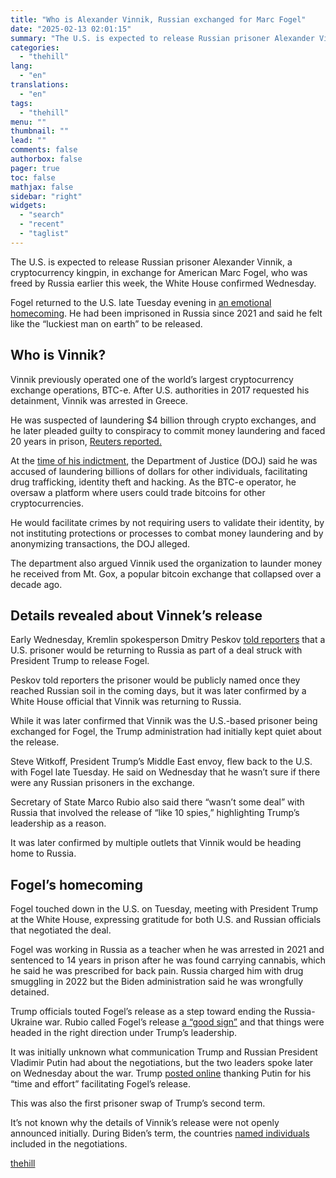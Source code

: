 ```yaml
---
title: "Who is Alexander Vinnik, Russian exchanged for Marc Fogel"
date: "2025-02-13 02:01:15"
summary: "The U.S. is expected to release Russian prisoner Alexander Vinnik, a cryptocurrency kingpin, in exchange for American Marc Fogel, who was freed by Russia earlier this week, the White House confirmed Wednesday. Fogel returned to the U.S. late Tuesday evening in an emotional homecoming. He had been imprisoned in Russia..."
categories:
  - "thehill"
lang:
  - "en"
translations:
  - "en"
tags:
  - "thehill"
menu: ""
thumbnail: ""
lead: ""
comments: false
authorbox: false
pager: true
toc: false
mathjax: false
sidebar: "right"
widgets:
  - "search"
  - "recent"
  - "taglist"
---
```


The U.S. is expected to release Russian prisoner Alexander Vinnik, a cryptocurrency kingpin, in exchange for American Marc Fogel, who was freed by Russia earlier this week, the White House confirmed Wednesday.

Fogel returned to the U.S. late Tuesday evening in [an emotional homecoming](https://thehill.com/homenews/administration/5139922-trump-marc-fogel-release-from-russia/). He had been imprisoned in Russia since 2021 and said he felt like the “luckiest man on earth” to be released.

**Who is Vinnik?**
------------------

Vinnik previously operated one of the world’s largest cryptocurrency exchange operations, BTC-e. After U.S. authorities in 2017 requested his detainment, Vinnik was arrested in Greece.

He was suspected of laundering $4 billion through crypto exchanges, and he later pleaded guilty to conspiracy to commit money laundering and faced 20 years in prison, [Reuters reported.](https://www.reuters.com/world/us/us-release-russian-alexander-vinnik-part-exchange-that-freed-fogel-new-york-2025-02-12/)

At the [time of his indictment](https://thehill.com/policy/technology/344084-doj-indicts-russian-for-alleged-4-billion-laundering-operation/), the Department of Justice (DOJ) said he was accused of laundering billions of dollars for other individuals, facilitating drug trafficking, identity theft and hacking. As the BTC-e operator, he oversaw a platform where users could trade bitcoins for other cryptocurrencies.

He would facilitate crimes by not requiring users to validate their identity, by not instituting protections or processes to combat money laundering and by anonymizing transactions, the DOJ alleged.

The department also argued Vinnik used the organization to launder money he received from Mt. Gox, a popular bitcoin exchange that collapsed over a decade ago.

**Details revealed about Vinnek’s release**
-------------------------------------------

Early Wednesday, Kremlin spokesperson Dmitry Peskov [told reporters](https://thehill.com/policy/international/5140114-marc-fogul-swapped-russian-prisoner-kremlin/) that a U.S. prisoner would be returning to Russia as part of a deal struck with President Trump to release Fogel.

Peskov told reporters the prisoner would be publicly named once they reached Russian soil in the coming days, but it was later confirmed by a White House official that Vinnik was returning to Russia.

While it was later confirmed that Vinnik was the U.S.-based prisoner being exchanged for Fogel, the Trump administration had initially kept quiet about the release.

Steve Witkoff, President Trump’s Middle East envoy, flew back to the U.S. with Fogel late Tuesday. He said on Wednesday that he wasn’t sure if there were any Russian prisoners in the exchange.

Secretary of State Marco Rubio also said there “wasn’t some deal” with Russia that involved the release of “like 10 spies,” highlighting Trump’s leadership as a reason.

It was later confirmed by multiple outlets that Vinnik would be heading home to Russia.

**Fogel’s homecoming**
----------------------

Fogel touched down in the U.S. on Tuesday, meeting with President Trump at the White House, expressing gratitude for both U.S. and Russian officials that negotiated the deal.

Fogel was working in Russia as a teacher when he was arrested in 2021 and sentenced to 14 years in prison after he was found carrying cannabis, which he said he was prescribed for back pain. Russia charged him with drug smuggling in 2022 but the Biden administration said he was wrongfully detained.

Trump officials touted Fogel’s release as a step toward ending the Russia-Ukraine war. Rubio called Fogel’s release [a “good sign”](https://thehill.com/policy/international/5140156-marco-rubio-marc-fogel-release-vladimir-putin-ukraine-war/) and that things were headed in the right direction under Trump’s leadership.

It was initially unknown what communication Trump and Russian President Vladimir Putin had about the negotiations, but the two leaders spoke later on Wednesday about the war. Trump [posted online](https://truthsocial.com/@realDonaldTrump/posts/113991956474899296) thanking Putin for his “time and effort” facilitating Fogel’s release.

This was also the first prisoner swap of Trump’s second term.

It’s not known why the details of Vinnik’s release were not openly announced initially. During Biden’s term, the countries [named individuals](https://thehill.com/policy/defense/4806365-russian-american-prisoner-swap/) included in the negotiations.

[thehill](https://thehill.com/policy/international/5140847-alexander-vinnik-marc-fogel-russia-prisoner-exchange/)
